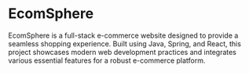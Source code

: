 # EcomSphere
EcomSphere is a full-stack e-commerce website designed to provide a seamless shopping experience. Built using Java, Spring, and React, this project showcases modern web development practices and integrates various essential features for a robust e-commerce platform.
